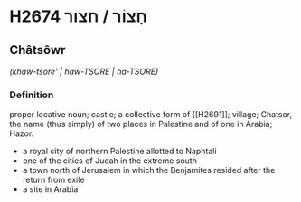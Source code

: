 # H2674 חָצוֹר / חצור

## Châtsôwr

_(khaw-tsore' | haw-TSORE | ha-TSORE)_

### Definition

proper locative noun; castle; a collective form of [[H2691]]; village; Chatsor, the name (thus simply) of two places in Palestine and of one in Arabia; Hazor.

- a royal city of northern Palestine allotted to Naphtali
- one of the cities of Judah in the extreme south
- a town north of Jerusalem in which the Benjamites resided after the return from exile
- a site in Arabia
